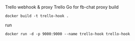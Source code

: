 Trello webhook &amp; proxy
Trello Go for fb-chat proxy
build
```
docker build -t trello-hook .
```
run
```
docker run -d -p 9000:9000 --name trello-hook trello-hook
```

